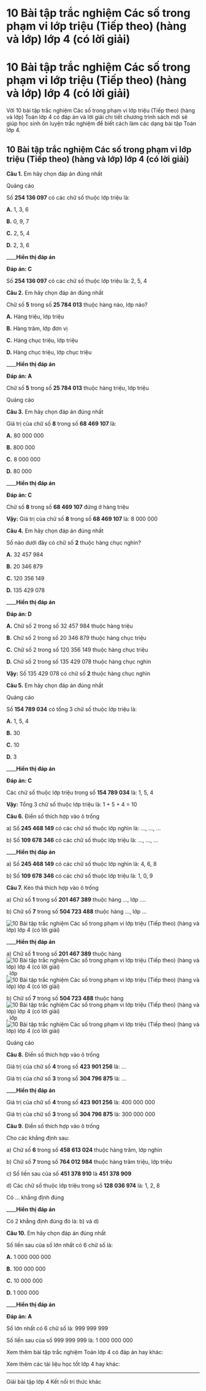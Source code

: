 # 10 Bài tập trắc nghiệm Các số trong phạm vi lớp triệu (Tiếp theo) (hàng và lớp) lớp 4 (có lời giải)

# 10 Bài tập trắc nghiệm Các số trong phạm vi lớp triệu (Tiếp theo) (hàng và lớp) lớp 4 (có lời giải)

Với 10 bài tập trắc nghiệm Các số trong phạm vi lớp triệu (Tiếp theo) (hàng và lớp) Toán lớp 4 có đáp án và lời giải chi tiết chương trình sách mới sẽ giúp học sinh ôn luyện trắc nghiệm để biết cách làm các dạng bài tập Toán lớp 4.

## 10 Bài tập trắc nghiệm Các số trong phạm vi lớp triệu (Tiếp theo) (hàng và lớp) lớp 4 (có lời giải)

**Câu 1.** Em hãy chọn đáp án đúng nhất

Quảng cáo

Số **254 136 097** có các chữ số thuộc lớp triệu là: 

**A.** 1, 3, 6

**B.** 0, 9, 7

**C.** 2, 5, 4

**D.** 2, 3, 6

____**Hiển thị đáp án**

**Đáp án: C**

Số **254 136 097** có các chữ số thuộc lớp triệu là: 2, 5, 4

**Câu 2.** Em hãy chọn đáp án đúng nhất

Chữ số **5** trong số **25 784 013** thuộc hàng nào, lớp nào? 

**A.** Hàng triệu, lớp triệu

**B.** Hàng trăm, lớp đơn vị

**C.** Hàng chục triệu, lớp triệu

**D.** Hàng chục triệu, lớp chục triệu

____**Hiển thị đáp án**

**Đáp án: A**

Chữ số **5** trong số **25 784 013** thuộc hàng triệu, lớp triệu

Quảng cáo

**Câu 3.** Em hãy chọn đáp án đúng nhất

Giá trị của chữ số **8** trong số **68 469 107** là: 

**A.** 80 000 000

**B.** 800 000

**C.** 8 000 000

**D.** 80 000

____**Hiển thị đáp án**

**Đáp án: C**

Chữ số **8** trong số **68 469 107** đứng ở hàng triệu

**Vậy:** Giá trị của chữ số **8** trong số **68 469 107** là: 8 000 000

**Câu 4.** Em hãy chọn đáp án đúng nhất

Số nào dưới đây có chữ số **2** thuộc hàng chục nghìn?

**A.** 32 457 984

**B.** 20 346 879

**C.** 120 356 149

**D.** 135 429 078

____**Hiển thị đáp án**

**Đáp án: D**

**A.** Chữ số 2 trong số 32 457 984 thuộc hàng triệu

**B.** Chữ số 2 trong số 20 346 879 thuộc hàng chục triệu

**C.** Chữ số 2 trong số 120 356 149 thuộc hàng chục triệu

**D.** Chữ số 2 trong số 135 429 078 thuộc hàng chục nghìn

**Vậy:** Số 135 429 078 có chữ số **2** thuộc hàng chục nghìn

**Câu 5.** Em hãy chọn đáp án đúng nhất

Quảng cáo

Số **154 789 034** có tổng 3 chữ số thuộc lớp triệu là: 

**A.** 1, 5, 4

**B.** 30

**C.** 10

**D.** 3

____**Hiển thị đáp án**

**Đáp án: C**

Các chữ số thuộc lớp triệu trong số **154 789 034** là: 1, 5, 4

**Vậy:** Tổng 3 chữ số thuộc lớp triệu là: 1 + 5 + 4 = 10

**Câu 6.** Điền số thích hợp vào ô trống

a) Số **245 468 149** có các chữ số thuộc lớp nghìn là: …, …, …

b) Số **109 678 346** có các chữ số thuộc lớp triệu là: …, …, …

____**Hiển thị đáp án**

a) Số **245 468 149** có các chữ số thuộc lớp nghìn là: 4, 6, 8

b) Số **109 678 346** có các chữ số thuộc lớp triệu là: 1, 0, 9

**Câu 7.** Kéo thả thích hợp vào ô trống

a) Chữ số **1** trong số **201 467 389** thuộc hàng …, lớp ….

b) Chữ số **7** trong số **504 723 488** thuộc hàng …, lớp …

![10 Bài tập trắc nghiệm Các số trong phạm vi lớp triệu \(Tiếp theo\) \(hàng và lớp\) lớp 4 \(có lời giải\)](https://vietjack.com/toan-4-kn/images/trac-nghiem-cac-so-trong-pham-vi-lop-trieu-tiep-theo-hang-va-lop-248451.PNG)

____**Hiển thị đáp án**

a) Chữ số **1** trong số **201 467 389** thuộc hàng ![10 Bài tập trắc nghiệm Các số trong phạm vi lớp triệu \(Tiếp theo\) \(hàng và lớp\) lớp 4 \(có lời giải\)](https://vietjack.com/toan-4-kn/images/trac-nghiem-cac-so-trong-pham-vi-lop-trieu-tiep-theo-hang-va-lop-248452.PNG), lớp ![10 Bài tập trắc nghiệm Các số trong phạm vi lớp triệu \(Tiếp theo\) \(hàng và lớp\) lớp 4 \(có lời giải\)](https://vietjack.com/toan-4-kn/images/trac-nghiem-cac-so-trong-pham-vi-lop-trieu-tiep-theo-hang-va-lop-248453.PNG)

b) Chữ số **7** trong số **504 723 488** thuộc hàng ![10 Bài tập trắc nghiệm Các số trong phạm vi lớp triệu \(Tiếp theo\) \(hàng và lớp\) lớp 4 \(có lời giải\)](https://vietjack.com/toan-4-kn/images/trac-nghiem-cac-so-trong-pham-vi-lop-trieu-tiep-theo-hang-va-lop-248454.PNG), lớp ![10 Bài tập trắc nghiệm Các số trong phạm vi lớp triệu \(Tiếp theo\) \(hàng và lớp\) lớp 4 \(có lời giải\)](https://vietjack.com/toan-4-kn/images/trac-nghiem-cac-so-trong-pham-vi-lop-trieu-tiep-theo-hang-va-lop-248455.PNG)

Quảng cáo

**Câu 8.** Điền số thích hợp vào ô trống

Giá trị của chữ số **4** trong số **423 901 256** là: …

Giá trị của chữ số **3** trong số **304 796 875** là: …

____**Hiển thị đáp án**

Giá trị của chữ số **4** trong số **423 901 256** là: 400 000 000

Giá trị của chữ số **3** trong số **304 796 875** là: 300 000 000

**Câu 9.** Điền số thích hợp vào ô trống

Cho các khẳng định sau: 

a) Chữ số **6** trong số **458 613 024** thuộc hàng trăm, lớp nghìn

b) Chữ số **7** trong số **764 012 984** thuộc hàng trăm triệu, lớp triệu

c) Số liền sau của số **451 378 910** là **451 378 909**

d) Các chữ số thuộc lớp triệu trong số **128 036 974** là: 1, 2, 8

Có … khẳng định đúng

____**Hiển thị đáp án**

Có 2 khẳng định đúng đó là: b) và d)

**Câu 10.** Em hãy chọn đáp án đúng nhất

Số liền sau của số lớn nhất có 6 chữ số là: 

**A.** 1 000 000 000

**B.** 100 000 000

**C.** 10 000 000

**D.** 1 000 000

____**Hiển thị đáp án**

**Đáp án: A**

Số lớn nhất có 6 chữ số là: 999 999 999

Số liền sau của số 999 999 999 là: 1 000 000 000

Xem thêm bài tập trắc nghiệm Toán lớp 4 có đáp án hay khác:

Xem thêm các tài liệu học tốt lớp 4 hay khác:

* * *

Giải bài tập lớp 4 Kết nối tri thức khác

